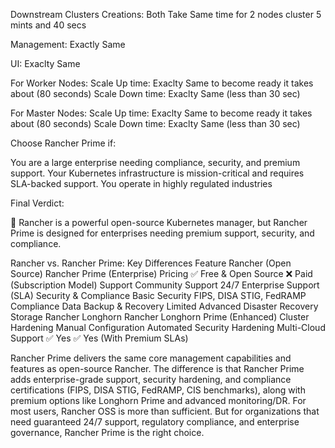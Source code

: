 Downstream Clusters Creations:
Both Take Same time for 2 nodes cluster 5 mints and 40 secs

Management: Exactly Same

UI: Exaclty Same

For Worker Nodes:
    Scale Up time: Exaclty Same to become ready it takes about (80 seconds)
    Scale Down time: Exaclty Same (less than 30 sec)

For Master Nodes:
    Scale Up time: Exaclty Same to become ready it takes about (80 seconds)
    Scale Down time: Exaclty Same (less than 30 sec)






Choose Rancher Prime if:

You are a large enterprise needing compliance, security, and premium support.
Your Kubernetes infrastructure is mission-critical and requires SLA-backed support.
You operate in highly regulated industries

Final Verdict:

🚀 Rancher is a powerful open-source Kubernetes manager, but Rancher Prime is designed for enterprises needing premium support, security, and compliance.


 Rancher vs. Rancher Prime: Key Differences
Feature	Rancher (Open Source)	Rancher Prime (Enterprise)
Pricing	✅ Free & Open Source	❌ Paid (Subscription Model)
Support	Community Support	24/7 Enterprise Support (SLA)
Security & Compliance	Basic Security	FIPS, DISA STIG, FedRAMP Compliance
Data Backup & Recovery	Limited	Advanced Disaster Recovery
Storage	Rancher Longhorn	Rancher Longhorn Prime (Enhanced)
Cluster Hardening	Manual Configuration	Automated Security Hardening
Multi-Cloud Support	✅ Yes	✅ Yes (With Premium SLAs)

Rancher Prime delivers the same core management capabilities and features as open-source Rancher. The difference is that Rancher Prime adds enterprise-grade support, security hardening, and compliance certifications (FIPS, DISA STIG, FedRAMP, CIS benchmarks), along with premium options like Longhorn Prime and advanced monitoring/DR. For most users, Rancher OSS is more than sufficient. But for organizations that need guaranteed 24/7 support, regulatory compliance, and enterprise governance, Rancher Prime is the right choice.